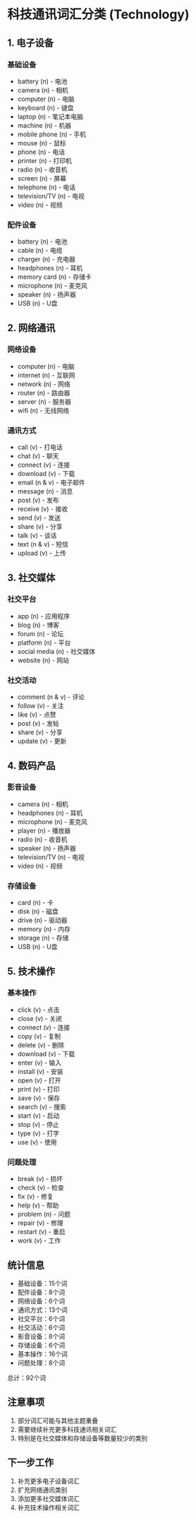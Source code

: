 # 科技通讯词汇分类 (Technology)

## 1. 电子设备
### 基础设备
- battery (n) - 电池
- camera (n) - 相机
- computer (n) - 电脑
- keyboard (n) - 键盘
- laptop (n) - 笔记本电脑
- machine (n) - 机器
- mobile phone (n) - 手机
- mouse (n) - 鼠标
- phone (n) - 电话
- printer (n) - 打印机
- radio (n) - 收音机
- screen (n) - 屏幕
- telephone (n) - 电话
- television/TV (n) - 电视
- video (n) - 视频

### 配件设备
- battery (n) - 电池
- cable (n) - 电缆
- charger (n) - 充电器
- headphones (n) - 耳机
- memory card (n) - 存储卡
- microphone (n) - 麦克风
- speaker (n) - 扬声器
- USB (n) - U盘

## 2. 网络通讯
### 网络设备
- computer (n) - 电脑
- internet (n) - 互联网
- network (n) - 网络
- router (n) - 路由器
- server (n) - 服务器
- wifi (n) - 无线网络

### 通讯方式
- call (v) - 打电话
- chat (v) - 聊天
- connect (v) - 连接
- download (v) - 下载
- email (n & v) - 电子邮件
- message (n) - 消息
- post (v) - 发布
- receive (v) - 接收
- send (v) - 发送
- share (v) - 分享
- talk (v) - 谈话
- text (n & v) - 短信
- upload (v) - 上传

## 3. 社交媒体
### 社交平台
- app (n) - 应用程序
- blog (n) - 博客
- forum (n) - 论坛
- platform (n) - 平台
- social media (n) - 社交媒体
- website (n) - 网站

### 社交活动
- comment (n & v) - 评论
- follow (v) - 关注
- like (v) - 点赞
- post (v) - 发帖
- share (v) - 分享
- update (v) - 更新

## 4. 数码产品
### 影音设备
- camera (n) - 相机
- headphones (n) - 耳机
- microphone (n) - 麦克风
- player (n) - 播放器
- radio (n) - 收音机
- speaker (n) - 扬声器
- television/TV (n) - 电视
- video (n) - 视频

### 存储设备
- card (n) - 卡
- disk (n) - 磁盘
- drive (n) - 驱动器
- memory (n) - 内存
- storage (n) - 存储
- USB (n) - U盘

## 5. 技术操作
### 基本操作
- click (v) - 点击
- close (v) - 关闭
- connect (v) - 连接
- copy (v) - 复制
- delete (v) - 删除
- download (v) - 下载
- enter (v) - 输入
- install (v) - 安装
- open (v) - 打开
- print (v) - 打印
- save (v) - 保存
- search (v) - 搜索
- start (v) - 启动
- stop (v) - 停止
- type (v) - 打字
- use (v) - 使用

### 问题处理
- break (v) - 损坏
- check (v) - 检查
- fix (v) - 修复
- help (v) - 帮助
- problem (n) - 问题
- repair (v) - 修理
- restart (v) - 重启
- work (v) - 工作

## 统计信息
- 基础设备：15个词
- 配件设备：8个词
- 网络设备：6个词
- 通讯方式：13个词
- 社交平台：6个词
- 社交活动：6个词
- 影音设备：8个词
- 存储设备：6个词
- 基本操作：16个词
- 问题处理：8个词

总计：92个词

## 注意事项
1. 部分词汇可能与其他主题重叠
2. 需要继续补充更多科技通讯相关词汇
3. 特别是在社交媒体和存储设备等数量较少的类别

## 下一步工作
1. 补充更多电子设备词汇
2. 扩充网络通讯类别
3. 添加更多社交媒体词汇
4. 补充技术操作相关词汇 